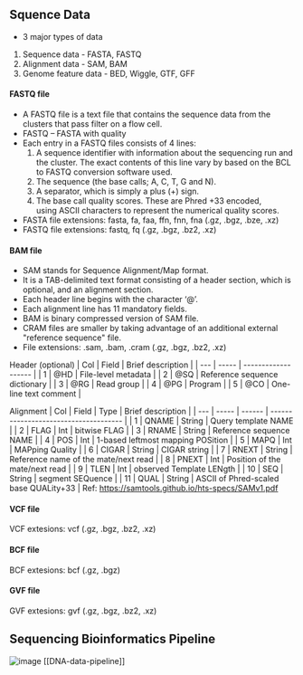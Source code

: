## Squence Data
- 3 major types of data
1. Sequence data - FASTA, FASTQ
2. Alignment data - SAM, BAM
3. Genome feature data - BED, Wiggle, GTF, GFF

#### FASTQ file
- A FASTQ file is a text file that contains the sequence data from the clusters that pass filter on a flow cell.
- FASTQ – FASTA with quality
- Each entry in a FASTQ files consists of 4 lines:
  1. A sequence identifier with information about the sequencing run and the cluster. The exact contents of this line vary by based on the BCL to FASTQ conversion software used.
  2. The sequence (the base calls; A, C, T, G and N).
  3. A separator, which is simply a plus (+) sign.
  4. The base call quality scores. These are Phred +33 encoded, using ASCII characters to represent the numerical quality scores.
- FASTA file extensions: fasta, fa, faa, ffn, fnn, fna (.gz, .bgz, .bze, .xz)
- FASTQ file extensions: fastq, fq (.gz, .bgz, .bz2, .xz)

#### BAM file
- SAM stands for Sequence Alignment/Map format. 
- It is a TAB-delimited text format consisting of a header section, which is optional, and an alignment section.
- Each header line begins with the character ‘@’.
- Each alignment line has 11 mandatory fields.
- BAM is binary compressed version of SAM file.
- CRAM files are smaller by taking advantage of an additional external "reference sequence" file.
- File extensions: .sam, .bam, .cram (.gz, .bgz, .bz2, .xz)

Header (optional)
| Col | Field | Brief description   |
| --- | ----- | ------------------- |
| 1   | @HD   | File-level metadata |
| 2   | @SQ   | Reference sequence dictionary       |
| 3   | @RG   | Read group                    |
| 4   | @PG   | Program                    |
| 5    | @CO      |  One-line text comment                   |

Alignment
| Col | Field | Type   | Brief description                     |
| --- | ----- | ------ | ------------------------------------- |
| 1   | QNAME | String | Query template NAME                   |
| 2   | FLAG  | Int    | bitwise FLAG                          |
| 3   | RNAME | String | Reference sequence NAME               |
| 4   | POS   | Int    | 1-based leftmost mapping POSition     |
| 5   | MAPQ  | Int    | MAPping Quality                       |
| 6   | CIGAR | String | CIGAR string                          |
| 7   | RNEXT | String | Reference name of the mate/next read  |
| 8   | PNEXT | Int    | Position of the mate/next read        |
| 9   | TLEN  | Int    | observed Template LENgth              |
| 10  | SEQ   | String | segment SEQuence                      |
| 11  | QUAL  | String | ASCII of Phred-scaled base QUALity+33 |
Ref: https://samtools.github.io/hts-specs/SAMv1.pdf

#### VCF file
VCF extesions: vcf  (.gz, .bgz, .bz2, .xz)

#### BCF file
BCF extesions: bcf  (.gz, .bgz)

#### GVF file
GVF extesions: gvf  (.gz, .bgz, .bz2, .xz)

## Sequencing Bioinformatics Pipeline
![image](Notes/Attachments/Bioinformatics/DNA-data-pipeline.png)
[[DNA-data-pipeline]]

